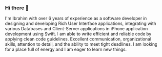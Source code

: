 ### Hi there 👋

I'm Ibrahim with over 6 years of experience as a software developer in designing and developing Rich User Interface applications, integrating with various Databases and Client-Server applications in iPhone application development using Swift. I am able to write efficient and reliable code by applying clean code guidelines. Excellent communication, organizational skills, attention to detail, and the ability to meet tight deadlines. I am looking for a place full of energy and I am eager to learn new things.


<!--
**sehosseini/sehosseini** is a ✨ _special_ ✨ repository because its `README.md` (this file) appears on your GitHub profile.

Experienced iOS Developer with a demonstrated history of working in the computer software industry. Skilled in OS X, iOS, iOS Development, User Interface Design, and Software Development. Strong engineering professional with a Bachelor's Degree focused in Software Computer from Apadana Shiraz University.

- 🔭 I’m currently working on ...
- 🌱 I’m currently learning ...
- 👯 I’m looking to collaborate on ...
- 🤔 I’m looking for help with ...
- 💬 Ask me about ...
- 📫 How to reach me: ...
- 😄 Pronouns: ...
- ⚡ Fun fact: ...
-->
